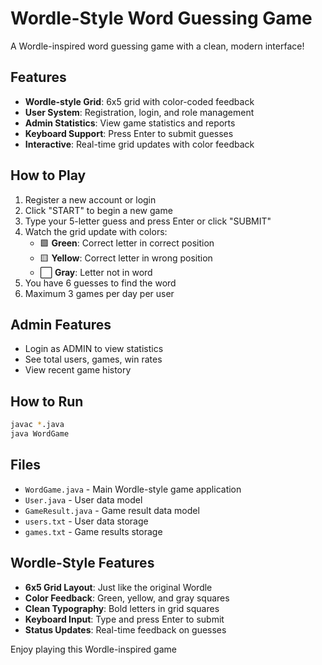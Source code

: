 # Wordle-Style Word Guessing Game

A Wordle-inspired word guessing game with a clean, modern interface!

## Features
- **Wordle-style Grid**: 6x5 grid with color-coded feedback
- **User System**: Registration, login, and role management
- **Admin Statistics**: View game statistics and reports
- **Keyboard Support**: Press Enter to submit guesses
- **Interactive**: Real-time grid updates with color feedback

## How to Play
1. Register a new account or login
2. Click "START" to begin a new game
3. Type your 5-letter guess and press Enter or click "SUBMIT"
4. Watch the grid update with colors:
   - 🟩 **Green**: Correct letter in correct position
   - 🟨 **Yellow**: Correct letter in wrong position
   - ⬜ **Gray**: Letter not in word
5. You have 6 guesses to find the word
6. Maximum 3 games per day per user

## Admin Features
- Login as ADMIN to view statistics
- See total users, games, win rates
- View recent game history

## How to Run
```bash
javac *.java
java WordGame
```

## Files
- `WordGame.java` - Main Wordle-style game application
- `User.java` - User data model
- `GameResult.java` - Game result data model
- `users.txt` - User data storage
- `games.txt` - Game results storage

## Wordle-Style Features
- **6x5 Grid Layout**: Just like the original Wordle
- **Color Feedback**: Green, yellow, and gray squares
- **Clean Typography**: Bold letters in grid squares
- **Keyboard Input**: Type and press Enter to submit
- **Status Updates**: Real-time feedback on guesses

Enjoy playing this Wordle-inspired game

